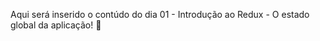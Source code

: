 
Aqui será inserido o contúdo do dia 01 - Introdução ao Redux - O estado global da aplicação! :pencil:
